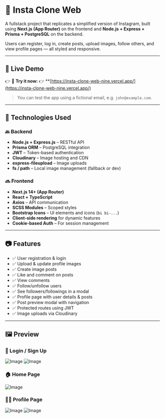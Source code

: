 # 📸 Insta Clone Web

A fullstack project that replicates a simplified version of Instagram, built using **Next.js (App Router)** on the frontend and **Node.js + Express + Prisma + PostgreSQL** on the backend.

Users can register, log in, create posts, upload images, follow others, and view profile pages — all styled and responsive.

---
## 🔗 Live Demo

👉 🎯 **Try it now:** 👉 **[https://insta-clone-web-nine.vercel.app/](https://insta-clone-web-nine.vercel.app/)

> You can test the app using a fictional email, e.g. `john@example.com`.

---


## 🧱 Technologies Used

### 🔙 Backend

- **Node.js + Express.js** – RESTful API
- **Prisma ORM** – PostgreSQL integration
- **JWT** – Token-based authentication
- **Cloudinary** – Image hosting and CDN
- **express-fileupload** – Image uploads
- **fs / path** – Local image management (fallback or dev)

### 🔜 Frontend

- **Next.js 14+ (App Router)**
- **React + TypeScript**
- **Axios** – API communication
- **SCSS Modules** – Scoped styles
- **Bootstrap Icons** – UI elements and icons (`bi bi-...`)
- **Client-side rendering** for dynamic features
- **Cookie-based Auth** – For session management

---

## 📷 Features

- ✅ User registration & login  
- ✅ Upload & update profile images  
- ✅ Create image posts
- ✅ Like and comment on posts  
- ✅ View comments  
- ✅ Follow/unfollow users  
- ✅ See followers/followings in a modal  
- ✅ Profile page with user details & posts  
- ✅ Post preview modal with navigation  
- ✅ Protected routes using JWT  
- ✅ Image uploads via Cloudinary  

---

## 🖼️ Preview

### 🔐 Login / Sign Up
![Image](https://github.com/user-attachments/assets/91736709-4d17-4db5-9058-93dd44cd1c76)
![Image](https://github.com/user-attachments/assets/627431f1-1606-4d22-a902-2e5cc35068a7)
 
### 🏠 Home Page
![Image](https://github.com/user-attachments/assets/9a9f3814-306b-4e48-92eb-756c9cbd55cc)

### 🙋‍♂️ Profile Page
![Image](https://github.com/user-attachments/assets/25879c38-f66d-4e9e-bdde-eea617ba50c1)
![Image](https://github.com/user-attachments/assets/f788c2a1-dbc3-4d77-812d-eae431364703)
